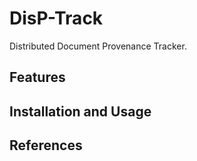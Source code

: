 # DisP-Track
Distributed Document Provenance Tracker.

## Features


## Installation and Usage

## References
